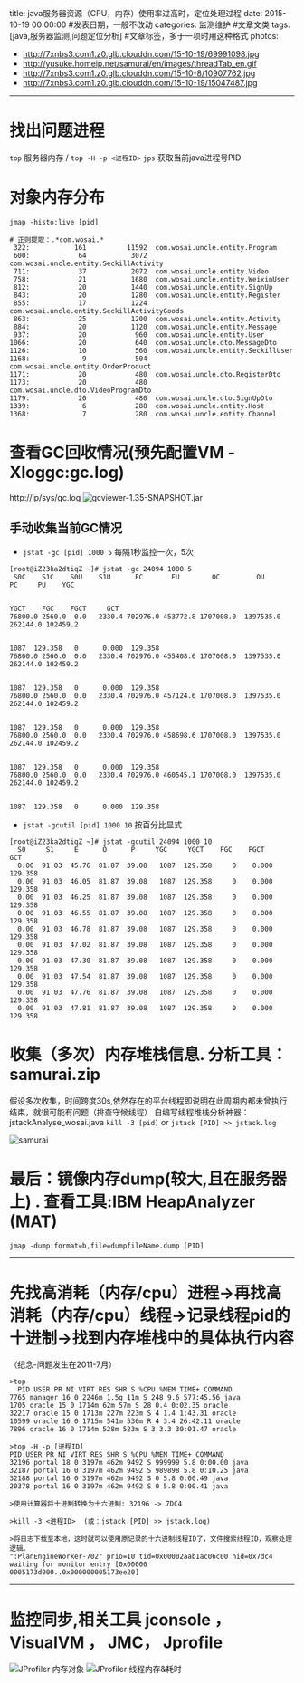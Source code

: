 title: java服务器资源（CPU，内存）使用率过高时，定位处理过程
date: 2015-10-19 00:00:00 #发表日期，一般不改动
categories: 监测维护 #文章文类
tags: [java,服务器监测,问题定位分析] #文章标签，多于一项时用这种格式
photos:
- http://7xnbs3.com1.z0.glb.clouddn.com/15-10-19/69991098.jpg
- http://yusuke.homeip.net/samurai/en/images/threadTab_en.gif
- http://7xnbs3.com1.z0.glb.clouddn.com/15-10-8/10907762.jpg
- http://7xnbs3.com1.z0.glb.clouddn.com/15-10-19/15047487.jpg
---


# 找出问题进程
`top`  服务器内存 / `top -H -p <进程ID>`
`jps` 获取当前java进程号PID


# 对象内存分布
`jmap -histo:live [pid]`


```
# 正则提取：.*com.wosai.*
 322:           161          11592  com.wosai.uncle.entity.Program
 600:            64           3072  com.wosai.uncle.entity.SeckillActivity
 711:            37           2072  com.wosai.uncle.entity.Video
 758:            21           1680  com.wosai.uncle.entity.WeixinUser
 812:            20           1440  com.wosai.uncle.entity.SignUp
 843:            20           1280  com.wosai.uncle.entity.Register
 855:            17           1224  com.wosai.uncle.entity.SeckillActivityGoods
 863:            25           1200  com.wosai.uncle.entity.Activity
 884:            20           1120  com.wosai.uncle.entity.Message
 937:            20            960  com.wosai.uncle.entity.User
1066:            20            640  com.wosai.uncle.dto.MessageDto
1126:            10            560  com.wosai.uncle.entity.SeckillUser
1168:             9            504  com.wosai.uncle.entity.OrderProduct
1171:            20            480  com.wosai.uncle.dto.RegisterDto
1173:            20            480  com.wosai.uncle.dto.VideoProgramDto
1179:            20            480  com.wosai.uncle.dto.SignUpDto
1339:             6            288  com.wosai.uncle.entity.Host
1368:             7            280  com.wosai.uncle.entity.Channel
```


<!-- more -->
# 查看GC回收情况(预先配置VM -Xloggc:gc.log)
http://ip/sys/gc.log
![gcviewer-1.35-SNAPSHOT.jar](http://7xnbs3.com1.z0.glb.clouddn.com/15-10-19/69991098.jpg)


## 手动收集当前GC情况
*   `jstat -gc [pid] 1000 5`  每隔1秒监控一次，5次


```
[root@iZ23ka2dtiqZ ~]# jstat -gc 24094 1000 5
 S0C    S1C    S0U    S1U      EC       EU        OC         OU       PC     PU    YGC     


YGCT    FGC    FGCT     GCT   
76800.0 2560.0  0.0   2330.4 702976.0 453772.8 1707008.0  1397535.0  262144.0 102459.2   


1087  129.358   0      0.000  129.358
76800.0 2560.0  0.0   2330.4 702976.0 455408.6 1707008.0  1397535.0  262144.0 102459.2   


1087  129.358   0      0.000  129.358
76800.0 2560.0  0.0   2330.4 702976.0 457124.6 1707008.0  1397535.0  262144.0 102459.2   


1087  129.358   0      0.000  129.358
76800.0 2560.0  0.0   2330.4 702976.0 458698.6 1707008.0  1397535.0  262144.0 102459.2   


1087  129.358   0      0.000  129.358
76800.0 2560.0  0.0   2330.4 702976.0 460545.1 1707008.0  1397535.0  262144.0 102459.2   


1087  129.358   0      0.000  129.358
```
* `jstat -gcutil [pid] 1000 10` 按百分比显式


```
[root@iZ23ka2dtiqZ ~]# jstat -gcutil 24094 1000 10
  S0     S1     E      O      P     YGC     YGCT    FGC    FGCT     GCT   
  0.00  91.03  45.76  81.87  39.08   1087  129.358     0    0.000  129.358
  0.00  91.03  46.05  81.87  39.08   1087  129.358     0    0.000  129.358
  0.00  91.03  46.25  81.87  39.08   1087  129.358     0    0.000  129.358
  0.00  91.03  46.55  81.87  39.08   1087  129.358     0    0.000  129.358
  0.00  91.03  46.78  81.87  39.08   1087  129.358     0    0.000  129.358
  0.00  91.03  47.02  81.87  39.08   1087  129.358     0    0.000  129.358
  0.00  91.03  47.30  81.87  39.08   1087  129.358     0    0.000  129.358
  0.00  91.03  47.54  81.87  39.08   1087  129.358     0    0.000  129.358
  0.00  91.03  47.76  81.87  39.08   1087  129.358     0    0.000  129.358
  0.00  91.03  47.81  81.87  39.08   1087  129.358     0    0.000  129.358
```


# 收集（多次）内存堆栈信息. 分析工具：samurai.zip
假设多次收集，时间跨度30s,依然存在的平台线程即说明在此周期内都未曾执行结束，就很可能有问题（排查守候线程）
自编写线程堆栈分析神器：jstackAnalyse_wosai.java
`kill -3 [pid]` or `jstack [PID] >> jstack.log`



![samurai](http://yusuke.homeip.net/samurai/en/images/threadTab_en.gif)




# 最后：镜像内存dump(较大,且在服务器上) . 查看工具:IBM HeapAnalyzer (MAT)
`jmap -dump:format=b,file=dumpfileName.dump [PID]`


---
# 先找高消耗（内存/cpu）进程->再找高消耗（内存/cpu）线程->记录线程pid的十进制->找到内存堆栈中的具体执行内容
（纪念-问题发生在2011-7月）
```
>top
  PID USER PR NI VIRT RES SHR S %CPU %MEM TIME+ COMMAND
7765 manager 16 0 2246m 1.5g 11m S 248 9.6 577:45.56 java
1705 oracle 15 0 1714m 62m 57m S 28 0.4 0:02.35 oracle
32217 oracle 15 0 1713m 227m 223m S 4 1.4 1:43.31 oracle
10599 oracle 16 0 1715m 541m 536m R 4 3.4 26:42.11 oracle
7896 oracle 16 0 1714m 528m 523m S 3 3.3 30:01.47 oracle
 
>top -H -p [进程ID]
PID USER PR NI VIRT RES SHR S %CPU %MEM TIME+ COMMAND
32196 portal 18 0 3197m 462m 9492 S 999999 5.8 0:00.00 java
32187 portal 16 0 3197m 462m 9492 S 989898 5.8 0:10.25 java
32188 portal 16 0 3197m 462m 9492 S 0 5.8 0:00.49 java
20378 portal 16 0 3197m 462m 9492 S 0 5.8 0:00.41 java
 
>使用计算器将十进制转换为十六进制: 32196 -> 7DC4
 
>kill -3 <进程ID>  (或：jstack [PID] >> jstack.log)
 
>将日志下载至本地，这时就可以使用原记录的十六进制线程ID了，文件搜索线程ID，观察处理逻辑。
":PlanEngineWorker-702" prio=10 tid=0x00002aab1ac06c00 nid=0x7dc4 waiting for monitor entry [0x00000
0005173d000..0x000000005173ee20]
```
---
# 监控同步,相关工具  jconsole ， VisualVM ， JMC， Jprofile
![JProfiler 内存对象](http://7xnbs3.com1.z0.glb.clouddn.com/15-10-19/15047487.jpg)
![JProfiler 线程内存&耗时](http://7xnbs3.com1.z0.glb.clouddn.com/15-10-8/10907762.jpg)
